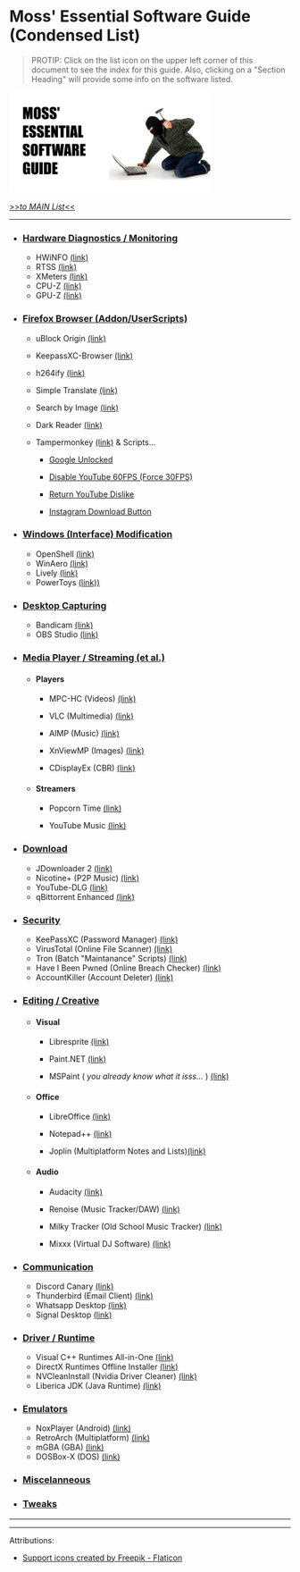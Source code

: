 # Moss' Essential Software Guide (Condensed List)

> PROTIP:       Click on the list icon on the upper left corner of this document to see the index for this guide.
Also, clicking on a "Section Heading" will provide some info on the software listed.  

<img src="assets/cover.png" alt="cover" width="360"/>

[>>_to MAIN List_<<](MAIN.md)

---

- ### [Hardware Diagnostics / Monitoring](MAIN.md#hardware-diagnostics--monitoring)

  - HWiNFO [(link)](https://www.hwinfo.com/download/)
  - RTSS [(link)](https://www.guru3d.com/files/index.html)
  - XMeters [(link)](https://entropy6.com/xmeters/download/)
  - CPU-Z [(link)](https://www.cpuid.com/softwares/cpu-z.html)
  - GPU-Z [(link)](https://www.techpowerup.com/download/techpowerup-gpu-z/)
 

- ### [Firefox Browser (Addon/UserScripts)](MAIN.md#firefox-browser-addonuserscript)

  - uBlock Origin [(link)](https://addons.mozilla.org/en-US/firefox/addon/ublock-origin/)
  - KeepassXC-Browser [(link)](https://addons.mozilla.org/en-US/firefox/addon/keepassxc-browser/?utm_source=addons.mozilla.org&utm_medium=referral&utm_content=search)
  - h264ify [(link)](https://addons.mozilla.org/en-US/firefox/addon/h264ify/?utm_source=addons.mozilla.org&utm_medium=referral&utm_content=search)
  - Simple Translate [(link)](https://addons.mozilla.org/en-US/firefox/addon/simple-translate/)
  - Search by Image [(link)](https://addons.mozilla.org/en-US/firefox/addon/search_by_image/)
  - Dark Reader [(link)](https://addons.mozilla.org/en-US/firefox/addon/darkreader/)
  - Tampermonkey [(link)](https://addons.mozilla.org/en-US/firefox/addon/tampermonkey/) & Scripts...
 
       - [Google Unlocked](https://github.com/Ibit-to/google-unlocked)

       - [Disable YouTube 60FPS (Force 30FPS)](https://greasyfork.org/scripts/23329-disable-youtube-60-fps-force-30-fps)
       
       - [Return YouTube Dislike](https://www.returnyoutubedislike.com/install)

       - [Instagram Download Button](https://github.com/y252328/Instagram_Download_Button)


- ### [Windows (Interface) Modification](MAIN.md#windows-interface-modification)

  - OpenShell [(link)](https://github.com/Open-Shell/Open-Shell-Menu/releases)
  - WinAero [(link)](https://winaero.com/winaero-tweaker/)
  - Lively [(link)](https://rocksdanister.github.io/lively/)
  - PowerToys [(link))](https://github.com/microsoft/PowerToys)

- ### [Desktop Capturing](MAIN.md#desktop-capturing)

  - Bandicam [(link)](https://www.bandicam.com/)
  - OBS Studio [(link)](https://obsproject.com/)

- ### [Media Player / Streaming (et al.)](MAIN.md#media-player--streaming-et-al)

  - #### Players
    
    - MPC-HC (Videos) [(link)](https://github.com/clsid2/mpc-hc/releases/)
    
    - VLC (Multimedia) [(link)](https://www.videolan.org/vlc/)
    
    - AIMP (Music) [(link)](https://www.aimp.ru/?do=download)
    
    - XnViewMP (Images) [(link)](https://www.xnview.com/en/xnviewmp/)
    
    - CDisplayEx (CBR) [(link)](https://www.cdisplayex.com/downloads)
 
  - #### Streamers
    
    - Popcorn Time [(link)](https://github.com/popcorn-official/popcorn-desktop/releases)
    
    - YouTube Music [(link)](https://github.com/th-ch/youtube-music)


- ### [Download](MAIN.md#download)

  - JDownloader 2 [(link)](https://jdownloader.org/jdownloader2)
  - Nicotine+ (P2P Music) [(link)](https://nicotine-plus.org/)
  - YouTube-DLG [(link)](http://mrs0m30n3.github.io/youtube-dl-gui/)
  - qBittorrent Enhanced [(link)](https://github.com/c0re100/qBittorrent-Enhanced-Edition/releases/tag/release-4.4.0.10)

- ### [Security](MAIN.md#security)

  - KeePassXC (Password Manager) [(link)](https://keepassxc.org/download/)
  - VirusTotal (Online File Scanner) [(link)](https://www.virustotal.com/gui/home/upload)
  - Tron (Batch "Maintanance" Scripts) [(link)](https://old.reddit.com/r/TronScript/)
  - Have I Been Pwned (Online Breach Checker) [(link)](https://haveibeenpwned.com/)
  - AccountKiller (Account Deleter) [(link)](https://www.accountkiller.com/en/home)

- ### [Editing / Creative](MAIN.md#editing--creative)

  - #### Visual
    
    - Libresprite [(link)](https://libresprite.github.io/#!/downloads)
    
    - Paint.NET [(link)](https://www.getpaint.net/download.html)
    
    - MSPaint ( _you already know what it isss..._ ) [(link)](https://github.com/Code-Moss/MossMans-Essential-Software-Guide/blob/Windows/resources/mspaint.exe.lnk?raw=true)
   
  - #### Office
    
    - LibreOffice [(link)](https://www.libreoffice.org/download/download/)
    
    - Notepad++ [(link)](https://notepad-plus-plus.org/downloads/)

    - Joplin (Multiplatform Notes and Lists)[(link)](https://joplinapp.org/)
 
  - #### Audio
 
    - Audacity [(link)](https://www.audacityteam.org/download/)
    
    - Renoise (Music Tracker/DAW) [(link)](https://www.renoise.com/download)
    
    - Milky Tracker (Old School Music Tracker) [(link)](https://github.com/milkytracker/MilkyTracker/releases)
    
    - Mixxx (Virtual DJ Software) [(link)](https://mixxx.org/download/)

- ### [Communication](MAIN.md#communication)

  - Discord Canary [(link)](https://discord.com/api/download/canary?platform=win)
  - Thunderbird (Email Client) [(link)](https://www.thunderbird.net/en-US/)
  - Whatsapp Desktop [(link)](https://www.whatsapp.com/download)
  - Signal Desktop [(link)](https://signal.org/en/download/)

- ### [Driver / Runtime](MAIN.md#driver--runtime)

  - Visual C++ Runtimes All-in-One [(link)](https://www.techpowerup.com/download/visual-c-redistributable-runtime-package-all-in-one/)
  - DirectX Runtimes Offline Installer [(link)](https://www.techpowerup.com/download/directx-redistributable-runtime/)
  - NVCleanInstall (Nvidia Driver Cleaner) [(link)](https://www.techpowerup.com/download/techpowerup-nvcleanstall/)
  - Liberica JDK (Java Runtime) [(link)](https://bell-sw.com/pages/downloads/)

- ### [Emulators](MAIN.md#emulators)

  - NoxPlayer (Android) [(link)](https://www.bignox.com/)
  - RetroArch (Multiplatform) [(link)](https://www.retroarch.com/?page=platforms)
  - mGBA (GBA) [(link)](https://mgba.io/)
  - DOSBox-X (DOS) [(link)](https://dosbox-x.com/)

- ### [Miscelanneous](Windows/MAIN.md#miscelanneous)
 
- ### [Tweaks](MAIN.md#tweaks)

---
---

Attributions:

* <a href="https://www.flaticon.com/free-icons/support" title="support icons">Support icons created by Freepik - Flaticon</a>
